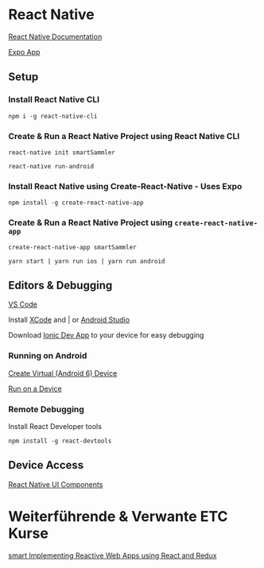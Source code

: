 # React Native

[React Native Documentation](https://facebook.github.io/react-native/docs/getting-started.html)

[Expo App](https://expo.io/tools)

## Setup

### Install React Native CLI

```
npm i -g react-native-cli
```

### Create & Run a React Native Project using React Native CLI

```
react-native init smartSammler
```

```
react-native run-android
```

### Install React Native using Create-React-Native - Uses Expo

```
npm install -g create-react-native-app
```

### Create & Run a React Native Project using `create-react-native-app`

```
create-react-native-app smartSammler
```

```
yarn start | yarn run ios | yarn run android
```

## Editors & Debugging

[VS Code](https://code.visualstudio.com/)

Install [XCode](https://developer.apple.com/xcode/) and | or [Android Studio](https://developer.android.com/studio/)

Download [Ionic Dev App](https://ionicframework.com/docs/pro/devapp/) to your device for easy debugging

### Running on Android

[Create Virtual (Android 6) Device](https://developer.android.com/studio/run/managing-avds)

[Run on a Device](https://facebook.github.io/react-native/docs/running-on-device.html)

### Remote Debugging

Install React Developer tools

```
npm install -g react-devtools
```

## Device Access

[React Native UI Components](https://facebook.github.io/react-native/docs/native-components-ios.html)

# Weiterführende & Verwante ETC Kurse

[smart Implementing Reactive Web Apps using React and Redux](https://www.etc.at/seminare/sIRWA/)
